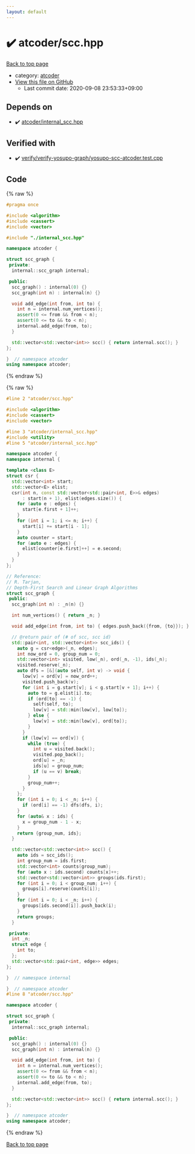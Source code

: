 ```yaml
---
layout: default
---
```


<!-- mathjax config similar to math.stackexchange -->
<script type="text/javascript" async
  src="https://cdnjs.cloudflare.com/ajax/libs/mathjax/2.7.5/MathJax.js?config=TeX-MML-AM_CHTML">
</script>
<script type="text/x-mathjax-config">
  MathJax.Hub.Config({
    TeX: { equationNumbers: { autoNumber: "AMS" }},
    tex2jax: {
      inlineMath: [ ['$','$'] ],
      processEscapes: true
    },
    "HTML-CSS": { matchFontHeight: false },
    displayAlign: "left",
    displayIndent: "2em"
  });
</script>

<script type="text/javascript" src="https://cdnjs.cloudflare.com/ajax/libs/jquery/3.4.1/jquery.min.js"></script>
<script src="https://cdn.jsdelivr.net/npm/jquery-balloon-js@1.1.2/jquery.balloon.min.js" integrity="sha256-ZEYs9VrgAeNuPvs15E39OsyOJaIkXEEt10fzxJ20+2I=" crossorigin="anonymous"></script>
<script type="text/javascript" src="../../assets/js/copy-button.js"></script>
<link rel="stylesheet" href="../../assets/css/copy-button.css" />


# :heavy_check_mark: atcoder/scc.hpp

<a href="../../index.html">Back to top page</a>

* category: <a href="../../index.html#554e0d24f25abaa0e2922c944fbc560c">atcoder</a>
* <a href="{{ site.github.repository_url }}/blob/master/atcoder/scc.hpp">View this file on GitHub</a>
    - Last commit date: 2020-09-08 23:53:33+09:00




## Depends on

* :heavy_check_mark: <a href="internal_scc.hpp.html">atcoder/internal_scc.hpp</a>


## Verified with

* :heavy_check_mark: <a href="../../verify/verify/verify-yosupo-graph/yosupo-scc-atcoder.test.cpp.html">verify/verify-yosupo-graph/yosupo-scc-atcoder.test.cpp</a>


## Code

<a id="unbundled"></a>
{% raw %}
```cpp
#pragma once

#include <algorithm>
#include <cassert>
#include <vector>

#include "./internal_scc.hpp"

namespace atcoder {

struct scc_graph {
 private:
  internal::scc_graph internal;

 public:
  scc_graph() : internal(0) {}
  scc_graph(int n) : internal(n) {}

  void add_edge(int from, int to) {
    int n = internal.num_vertices();
    assert(0 <= from && from < n);
    assert(0 <= to && to < n);
    internal.add_edge(from, to);
  }

  std::vector<std::vector<int>> scc() { return internal.scc(); }
};

}  // namespace atcoder
using namespace atcoder;

```
{% endraw %}

<a id="bundled"></a>
{% raw %}
```cpp
#line 2 "atcoder/scc.hpp"

#include <algorithm>
#include <cassert>
#include <vector>

#line 3 "atcoder/internal_scc.hpp"
#include <utility>
#line 5 "atcoder/internal_scc.hpp"

namespace atcoder {
namespace internal {

template <class E>
struct csr {
  std::vector<int> start;
  std::vector<E> elist;
  csr(int n, const std::vector<std::pair<int, E>>& edges)
      : start(n + 1), elist(edges.size()) {
    for (auto e : edges) {
      start[e.first + 1]++;
    }
    for (int i = 1; i <= n; i++) {
      start[i] += start[i - 1];
    }
    auto counter = start;
    for (auto e : edges) {
      elist[counter[e.first]++] = e.second;
    }
  }
};

// Reference:
// R. Tarjan,
// Depth-First Search and Linear Graph Algorithms
struct scc_graph {
 public:
  scc_graph(int n) : _n(n) {}

  int num_vertices() { return _n; }

  void add_edge(int from, int to) { edges.push_back({from, {to}}); }

  // @return pair of (# of scc, scc id)
  std::pair<int, std::vector<int>> scc_ids() {
    auto g = csr<edge>(_n, edges);
    int now_ord = 0, group_num = 0;
    std::vector<int> visited, low(_n), ord(_n, -1), ids(_n);
    visited.reserve(_n);
    auto dfs = [&](auto self, int v) -> void {
      low[v] = ord[v] = now_ord++;
      visited.push_back(v);
      for (int i = g.start[v]; i < g.start[v + 1]; i++) {
        auto to = g.elist[i].to;
        if (ord[to] == -1) {
          self(self, to);
          low[v] = std::min(low[v], low[to]);
        } else {
          low[v] = std::min(low[v], ord[to]);
        }
      }
      if (low[v] == ord[v]) {
        while (true) {
          int u = visited.back();
          visited.pop_back();
          ord[u] = _n;
          ids[u] = group_num;
          if (u == v) break;
        }
        group_num++;
      }
    };
    for (int i = 0; i < _n; i++) {
      if (ord[i] == -1) dfs(dfs, i);
    }
    for (auto& x : ids) {
      x = group_num - 1 - x;
    }
    return {group_num, ids};
  }

  std::vector<std::vector<int>> scc() {
    auto ids = scc_ids();
    int group_num = ids.first;
    std::vector<int> counts(group_num);
    for (auto x : ids.second) counts[x]++;
    std::vector<std::vector<int>> groups(ids.first);
    for (int i = 0; i < group_num; i++) {
      groups[i].reserve(counts[i]);
    }
    for (int i = 0; i < _n; i++) {
      groups[ids.second[i]].push_back(i);
    }
    return groups;
  }

 private:
  int _n;
  struct edge {
    int to;
  };
  std::vector<std::pair<int, edge>> edges;
};

}  // namespace internal

}  // namespace atcoder
#line 8 "atcoder/scc.hpp"

namespace atcoder {

struct scc_graph {
 private:
  internal::scc_graph internal;

 public:
  scc_graph() : internal(0) {}
  scc_graph(int n) : internal(n) {}

  void add_edge(int from, int to) {
    int n = internal.num_vertices();
    assert(0 <= from && from < n);
    assert(0 <= to && to < n);
    internal.add_edge(from, to);
  }

  std::vector<std::vector<int>> scc() { return internal.scc(); }
};

}  // namespace atcoder
using namespace atcoder;

```
{% endraw %}

<a href="../../index.html">Back to top page</a>

